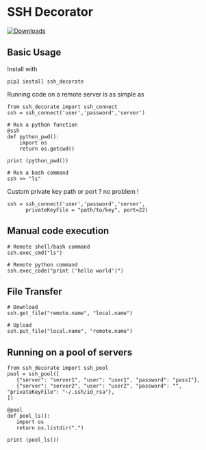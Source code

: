 # SSH Decorator 
[![Downloads](http://pepy.tech/badge/ssh-decorate)](http://pepy.tech/count/ssh-decorate)
## Basic Usage
Install with

    pip3 install ssh_decorate

Running code on a remote server is as simple as

    from ssh_decorate import ssh_connect
    ssh = ssh_connect('user','password','server')
    
    # Run a python function
    @ssh
    def python_pwd():
        import os
        return os.getcwd()
    
    print (python_pwd())
    
    # Run a bash command
    ssh >> "ls"

Custom private key path or port ? no problem !

    ssh = ssh_connect('user','password','server',
          privateKeyFile = "path/to/key", port=22)
## Manual code execution

    # Remote shell/bash command
    ssh.exec_cmd("ls")
    
    # Remote python command
    ssh.exec_code("print ('hello world')")
    
## File Transfer

    # Download
    ssh.get_file("remote.name", "local.name")
    
    # Upload
    ssh.put_file("local.name", "remote.name")    
    
## Running on a pool of servers

    from ssh_decorate import ssh_pool
    pool = ssh_pool([
       {"server": "server1", "user": "user1", "password": "pass1"},
       {"server": "server2", "user": "user2", "password": "", "privateKeyFile": "~/.ssh/id_rsa"},
    ])
    
    @pool
    def pool_ls():
       import os
       return os.listdir(".")

    print (pool_ls())
